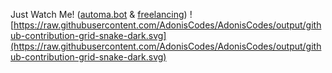 Just Watch Me! ([automa.bot](https://automa.bot) & [freelancing](https://replit.com/@AdonisCodes))
![https://raw.githubusercontent.com/AdonisCodes/AdonisCodes/output/github-contribution-grid-snake-dark.svg](https://raw.githubusercontent.com/AdonisCodes/AdonisCodes/output/github-contribution-grid-snake-dark.svg)


